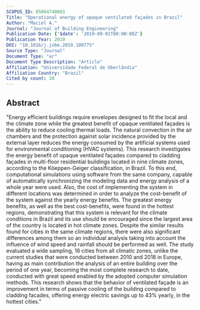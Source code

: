 ```yaml
---
SCOPUS_ID: 85064740083
Title: "Operational energy of opaque ventilated façades in Brazil"
Author: "Maciel A."
Journal: "Journal of Building Engineering"
Publication Date: {'$date': '2019-09-01T00:00:00Z'}
Publication Year: 2019
DOI: "10.1016/j.jobe.2019.100775"
Source Type: "Journal"
Document Type: "ar"
Document Type Description: "Article"
Affiliation: "Universidade Federal de Uberlândia"
Affiliation Country: "Brazil"
Cited by count: 30
---
```


## Abstract
"Energy efficient buildings require envelopes designed to fit the local and the climate zone while the greatest benefit of opaque ventilated façades is the ability to reduce cooling thermal loads. The natural convection in the air chambers and the protection against solar incidence provided by the external layer reduces the energy consumed by the artificial systems used for environmental conditioning (HVAC systems). This research investigates the energy benefit of opaque ventilated façades compared to cladding façades in multi-floor residential buildings located in nine climate zones, according to the Köeppen-Geiger classification, in Brazil. To this end, computational simulations using software from the same company, capable of automatically synchronizing the modeling data and energy analysis of a whole year were used. Also, the cost of implementing the system in different locations was determined in order to analyze the cost-benefit of the system against the yearly energy benefits. The greatest energy benefits, as well as the best cost-benefits, were found in the hottest regions, demonstrating that this system is relevant for the climate conditions in Brazil and its use should be encouraged since the largest area of the country is located in hot climate zones. Despite the similar results found for cities in the same climate regions, there were also significant differences among them so an individual analysis taking into account the influence of wind speed and rainfall should be performed as well. The study evaluated a wide sampling, 16 cities from all climatic zones, unlike the current studies that were conducted between 2010 and 2018 in Europe, having as main contribution the analysis of an entire building over the period of one year, becoming the most complete research to date, conducted with great speed enabled by the adopted computer simulation methods. This research shows that the behavior of ventilated façade is an improvement in terms of passive cooling of the building compared to cladding facades, offering energy electric savings up to 43% yearly, in the hottest cities."
